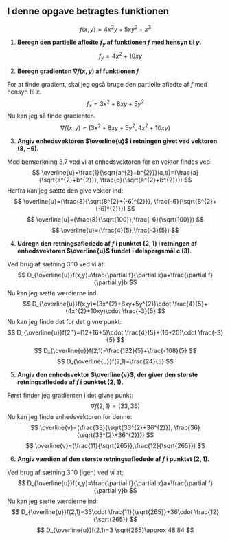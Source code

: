 ## I denne opgave betragtes funktionen
$$
f(x,y)=4x^{2}y+5xy^{2}+x^{3}
$$

1. **Beregn den partielle afledte $f_y$ af funktionen $f$ med hensyn til $y$.**
$$
f_{y}=4x^{2}+10xy
$$


2. **Beregn gradienten $\nabla f(x,y)$ af funktionen $f$**

For at finde gradient, skal jeg også bruge den partielle afledte af $f$ med hensyn til $x$.
$$
f_{x}=3x^{2}+8xy+5y^{2}
$$
Nu kan jeg så finde gradienten.
$$
\nabla f(x,y)=(3x^{2}+8xy+5y^{2},4x^{2}+10xy)
$$


3. **Angiv enhedsvektoren $\overline{u}$ i retningen givet ved vektoren $(8,-6)$.**

Med bemærkning 3.7 ved vi at enhedsvektoren for en vektor findes ved:
$$
\overline{u}=\frac{1}{\sqrt{a^{2}+b^{2}}}(a,b)=(\frac{a}{\sqrt{a^{2}+b^{2}}}, \frac{b}{\sqrt{a^{2}+b^{2}}})
$$
Herfra kan jeg sætte den give vektor ind:
$$
\overline{u}=(\frac{8}{\sqrt{8^{2}+(-6)^{2}}}, \frac{-6}{\sqrt{8^{2}+(-6)^{2}}})
$$
$$
\overline{u}=(\frac{8}{\sqrt{100}},\frac{-6}{\sqrt{100}})
$$
$$
\overline{u}=(\frac{4}{5},\frac{-3}{5})
$$


4. **Udregn den retningsafledede af $f$ i punktet $(2,1)$ i retningen af enhedsvektoren $\overline{u}$ fundet i delspørgsmål c (3).**

Ved brug af sætning 3.10 ved vi at:
$$
D_{\overline{u}}f(x,y)=\frac{\partial f}{\partial x}a+\frac{\partial f}{\partial y}b
$$
Nu kan jeg sætte værdierne ind:
$$
D_{\overline{u}}f(x,y)=(3x^{2}+8xy+5y^{2})\cdot \frac{4}{5}+(4x^{2}+10xy)\cdot \frac{-3}{5}
$$
Nu kan jeg finde det for det givne punkt:
$$
D_{\overline{u}}f(2,1)=(12+16+5)\cdot \frac{4}{5}+(16+20)\cdot \frac{-3}{5}
$$
$$
D_{\overline{u}}f(2,1)=\frac{132}{5}+\frac{-108}{5}
$$
$$
D_{\overline{u}}f(2,1)=\frac{24}{5}
$$


5. **Angiv den enhedsvektor $\overline{v}$, der giver den største retningsafledede af $f$ i punktet $(2,1)$.**

Først finder jeg gradienten i det givne punkt:
$$
\nabla f(2,1)=(33,36)
$$
Nu kan jeg finde enhedsvektoren for denne:
$$
\overline{v}=(\frac{33}{\sqrt{33^{2}+36^{2}}}, \frac{36}{\sqrt{33^{2}+36^{2}}})
$$
$$
\overline{v}=(\frac{11}{\sqrt{265}},\frac{12}{\sqrt{265}})
$$



6. **Angiv værdien af den største retningsafledede af $f$ i punktet $(2,1)$.**

Ved brug af sætning 3.10 (igen) ved vi at:
$$
D_{\overline{u}}f(x,y)=\frac{\partial f}{\partial x}a+\frac{\partial f}{\partial y}b
$$
Nu kan jeg sætte værdierne ind:
$$
D_{\overline{u}}f(2,1)=33\cdot \frac{11}{\sqrt{265}}+36\cdot \frac{12}{\sqrt{265}}
$$
$$
D_{\overline{u}}f(2,1)=3 \sqrt{265}\approx 48.84
$$
